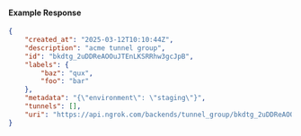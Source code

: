 <!-- Code generated for API Clients. DO NOT EDIT. -->

#### Example Response

```json
{
	"created_at": "2025-03-12T10:10:44Z",
	"description": "acme tunnel group",
	"id": "bkdtg_2uDDReAOOuJTEnLKSRRhw3gcJpB",
	"labels": {
		"baz": "qux",
		"foo": "bar"
	},
	"metadata": "{\"environment\": \"staging\"}",
	"tunnels": [],
	"uri": "https://api.ngrok.com/backends/tunnel_group/bkdtg_2uDDReAOOuJTEnLKSRRhw3gcJpB"
}
```

